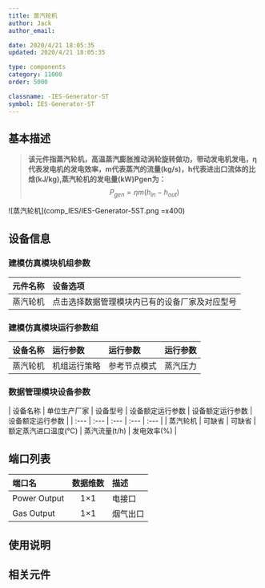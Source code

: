 ```yaml
---
title: 蒸汽轮机
author: Jack
author_email:

date: 2020/4/21 18:05:35
updated: 2020/4/21 18:05:35

type: components
category: 11000
order: 5000

classname: -IES-Generator-ST
symbol: IES-Generator-ST
---
```

## 基本描述

> **该元件指蒸汽轮机，高温蒸汽膨胀推动涡轮旋转做功，带动发电机发电，η代表发电机的发电效率，m代表蒸汽的流量(kg/s)，h代表进出口流体的比焓(kJ/kg),蒸汽轮机的发电量(kW)Pgen为：**
> $$P_{gen} = \eta m({h_{in} - h_{out}})$$

![蒸汽轮机](comp_IES/IES-Generator-5ST.png =x400)


## 设备信息

### 建模仿真模块机组参数
| 元件名称 | 设备选项 |
| :--- | :--- |
| 蒸汽轮机 |  点击选择数据管理模块内已有的设备厂家及对应型号 |

### 建模仿真模块运行参数组
| 设备名称 |  运行参数  |  运行参数  |  运行参数  |
| :--- | :--- | :--- | :--- |
| 蒸汽轮机 |  机组运行策略 | 参考节点模式 | 蒸汽压力 |

### 数据管理模块设备参数
| 设备名称 | 单位生产厂家 | 设备型号 | 设备额定运行参数 | 设备额定运行参数 | 设备额定运行参数 |
| :--- | :--- | :--- | :--- | :--- |
| 蒸汽轮机 |  可缺省 | 可缺省 | 额定蒸汽进口温度(℃) | 蒸汽流量(t/h) | 发电效率(%) |


## 端口列表

| 端口名 | 数据维数 | 描述 |
| :--- | :--:  | :--- |
|  Power Output | 1×1  | 电接口  |
|  Gas Output | 1×1  | 烟气出口  |


## 使用说明



## 相关元件